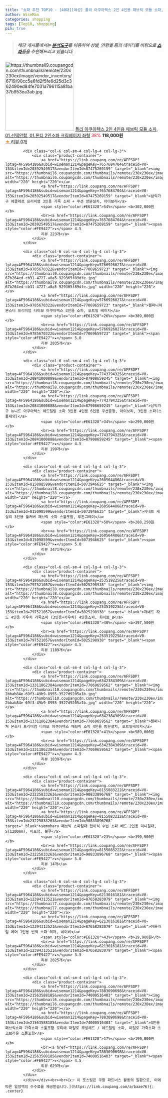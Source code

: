 ```yaml
---
title: "쇼파 추천 TOP10 - [40대][여성] 폴리 아쿠아텍스 2인 4인용 패브릭 모듈 소파, 01.선택안함, 01.론디 2인소파 크림베이지 좌형"
author: WiseMan
categories: shopping
tags: [Top10, shopping]
pin: true
---
```


> ##### 해당 게시물에서는 [**분석도구**](https://itemscout.io/)를 이용하여 **성별**, **연령별** 등의 데이터를 바탕으로 [**쇼파**](https://link.coupang.com/a/baae76)들을 추천해드리고 있습니다.
<div class="container"><div class="row">
            <div class="col-6 col-sm-4 col-lg-4 col-lg-3">
                <div class="product-container">
                    <a href="https://link.coupang.com/re/AFFSDP?lptag=AF5964186&subid=wiseman1214&pageKey=8329304485&traceid=V0-153&itemId=24046967465&vendorItemId=91067046577" target="_blank"><img src="https://thumbnail9.coupangcdn.com/thumbnails/remote/230x230ex/image/vendor_inventory/6719/90cc5e6fd2f5fe6d25d3c362490ed84fe7031a796115a81ba37b953ea3ab.jpg" alt="https://thumbnail9.coupangcdn.com/thumbnails/remote/230x230ex/image/vendor_inventory/6719/90cc5e6fd2f5fe6d25d3c362490ed84fe7031a796115a81ba37b953ea3ab.jpg" width="220" height="220"></a>
                    <a href="https://link.coupang.com/re/AFFSDP?lptag=AF5964186&subid=wiseman1214&pageKey=8329304485&traceid=V0-153&itemId=24046967465&vendorItemId=91067046577" target="_blank">폴리 아쿠아텍스 2인 4인용 패브릭 모듈 소파, 01.선택안함, 01.론디 2인소파 크림베이지 좌형</a>
                    <span style="color:#E61328">38%</span> <b>118,000원</b>
                    <br><a href="https://link.coupang.com/re/AFFSDP?lptag=AF5964186&subid=wiseman1214&pageKey=8329304485&traceid=V0-153&itemId=24046967465&vendorItemId=91067046577" target="_blank"><span style="color:#FE9427">★</span> 
                    리뷰 0개</a>
                </div>
            </div>
            
            <div class="col-6 col-sm-4 col-lg-4 col-lg-3">
                <div class="product-container">
                    <a href="https://link.coupang.com/re/AFFSDP?lptag=AF5964186&subid=wiseman1214&pageKey=7657684704&traceid=V0-153&itemId=20392549517&vendorItemId=87475269159" target="_blank"><img src="https://thumbnail6.coupangcdn.com/thumbnails/remote/230x230ex/image/rs_quotation_api/x99mwr5b/5474ed5faf3c4928b10474f3f9e1675d.jpg" alt="https://thumbnail6.coupangcdn.com/thumbnails/remote/230x230ex/image/rs_quotation_api/x99mwr5b/5474ed5faf3c4928b10474f3f9e1675d.jpg" width="220" height="220"></a>
                    <a href="https://link.coupang.com/re/AFFSDP?lptag=AF5964186&subid=wiseman1214&pageKey=7657684704&traceid=V0-153&itemId=20392549517&vendorItemId=87475269159" target="_blank">삼익가구 에클레르 프리미엄 3인용 가죽 소파 + 쿠션 방문설치, 아이보리</a>
                    <span style="color:#E61328">54%</span> <b>302,000원</b>
                    <br><a href="https://link.coupang.com/re/AFFSDP?lptag=AF5964186&subid=wiseman1214&pageKey=7657684704&traceid=V0-153&itemId=20392549517&vendorItemId=87475269159" target="_blank"><span style="color:#FE9427">★</span> 4.5
                    리뷰 223개</a>
                </div>
            </div>
            
            <div class="col-6 col-sm-4 col-lg-4 col-lg-3">
                <div class="product-container">
                    <a href="https://link.coupang.com/re/AFFSDP?lptag=AF5964186&subid=wiseman1214&pageKey=5766926027&traceid=V0-153&itemId=9785670322&vendorItemId=77069659723" target="_blank"><img src="https://thumbnail9.coupangcdn.com/thumbnails/remote/230x230ex/image/retail/images/682541437479971-67b264ed-cb31-4727-a0a5-929365f89dfe.jpg" alt="https://thumbnail9.coupangcdn.com/thumbnails/remote/230x230ex/image/retail/images/682541437479971-67b264ed-cb31-4727-a0a5-929365f89dfe.jpg" width="220" height="220"></a>
                    <a href="https://link.coupang.com/re/AFFSDP?lptag=AF5964186&subid=wiseman1214&pageKey=5766926027&traceid=V0-153&itemId=9785670322&vendorItemId=77069659723" target="_blank">웰퍼니쳐 몬스터 프리미엄 타이보 아쿠아텍스 3인용 소파, 오트밀 베이지</a>
                    <span style="color:#E61328">26%</span> <b>389,000원</b>
                    <br><a href="https://link.coupang.com/re/AFFSDP?lptag=AF5964186&subid=wiseman1214&pageKey=5766926027&traceid=V0-153&itemId=9785670322&vendorItemId=77069659723" target="_blank"><span style="color:#FE9427">★</span> 5.0
                    리뷰 2035개</a>
                </div>
            </div>
            
            <div class="col-6 col-sm-4 col-lg-4 col-lg-3">
                <div class="product-container">
                    <a href="https://link.coupang.com/re/AFFSDP?lptag=AF5964186&subid=wiseman1214&pageKey=7743794325&traceid=V0-153&itemId=20841000888&vendorItemId=87908659245" target="_blank"><img src="https://thumbnail8.coupangcdn.com/thumbnails/remote/230x230ex/image/vendor_inventory/026b/a09d4f28c79c07b8fe1ac4918b045ae50aecae5d8ecf76e0926493ada501.jpg" alt="https://thumbnail8.coupangcdn.com/thumbnails/remote/230x230ex/image/vendor_inventory/026b/a09d4f28c79c07b8fe1ac4918b045ae50aecae5d8ecf76e0926493ada501.jpg" width="220" height="220"></a>
                    <a href="https://link.coupang.com/re/AFFSDP?lptag=AF5964186&subid=wiseman1214&pageKey=7743794325&traceid=V0-153&itemId=20841000888&vendorItemId=87908659245" target="_blank">삼익가구 뉴니드 아쿠아텍스 헤드틸팅 소파 3인용 4인용 6인용 쿠션증정, 아이보리, 3인용 소파(스툴제외)</a>
                    <span style="color:#E61328">34%</span> <b>299,000원</b>
                    <br><a href="https://link.coupang.com/re/AFFSDP?lptag=AF5964186&subid=wiseman1214&pageKey=7743794325&traceid=V0-153&itemId=20841000888&vendorItemId=87908659245" target="_blank"><span style="color:#FE9427">★</span> 4.5
                    리뷰 199개</a>
                </div>
            </div>
            
            <div class="col-6 col-sm-4 col-lg-4 col-lg-3">
                <div class="product-container">
                    <a href="https://link.coupang.com/re/AFFSDP?lptag=AF5964186&subid=wiseman1214&pageKey=260564486&traceid=V0-153&itemId=815098599&vendorItemId=5073946625" target="_blank"><img src="https://thumbnail8.coupangcdn.com/thumbnails/remote/230x230ex/image/vendor_inventory/6ca5/d4ae7881ebb58c05b072b5d9a58c5793e114f57901c156d110d974b8f08d.jpg" alt="https://thumbnail8.coupangcdn.com/thumbnails/remote/230x230ex/image/vendor_inventory/6ca5/d4ae7881ebb58c05b072b5d9a58c5793e114f57901c156d110d974b8f08d.jpg" width="220" height="220"></a>
                    <a href="https://link.coupang.com/re/AFFSDP?lptag=AF5964186&subid=wiseman1214&pageKey=260564486&traceid=V0-153&itemId=815098599&vendorItemId=5073946625" target="_blank">자네트 세실리 3인용 풀커버 패브릭 소파 스툴포함, 투톤그레이</a>
                    <span style="color:#E61328">50%</span> <b>288,250원</b>
                    <br><a href="https://link.coupang.com/re/AFFSDP?lptag=AF5964186&subid=wiseman1214&pageKey=260564486&traceid=V0-153&itemId=815098599&vendorItemId=5073946625" target="_blank"><span style="color:#FE9427">★</span> 5.0
                    리뷰 3471개</a>
                </div>
            </div>
            
            <div class="col-6 col-sm-4 col-lg-4 col-lg-3">
                <div class="product-container">
                    <a href="https://link.coupang.com/re/AFFSDP?lptag=AF5964186&subid=wiseman1214&pageKey=253519225&traceid=V0-153&itemId=797521057&vendorItemId=5025298938" target="_blank"><img src="https://thumbnail8.coupangcdn.com/thumbnails/remote/230x230ex/image/vendor_inventory/d70c/8495b804ab24790db4e0c8c258a9de6a05922019b3d7ce27f6288391407d.jpg" alt="https://thumbnail8.coupangcdn.com/thumbnails/remote/230x230ex/image/vendor_inventory/d70c/8495b804ab24790db4e0c8c258a9de6a05922019b3d7ce27f6288391407d.jpg" width="220" height="220"></a>
                    <a href="https://link.coupang.com/re/AFFSDP?lptag=AF5964186&subid=wiseman1214&pageKey=253519225&traceid=V0-153&itemId=797521057&vendorItemId=5025298938" target="_blank">자네트 자드 4인용 카우치 가죽쇼파 (3인용+카우치) 4인용쇼파, 화이트_B</a>
                    <span style="color:#E61328">40%</span> <b>397,500원</b>
                    <br><a href="https://link.coupang.com/re/AFFSDP?lptag=AF5964186&subid=wiseman1214&pageKey=253519225&traceid=V0-153&itemId=797521057&vendorItemId=5025298938" target="_blank"><span style="color:#FE9427">★</span> 4.5
                    리뷰 1189개</a>
                </div>
            </div>
            
            <div class="col-6 col-sm-4 col-lg-4 col-lg-3">
                <div class="product-container">
                    <a href="https://link.coupang.com/re/AFFSDP?lptag=AF5964186&subid=wiseman1214&pageKey=6342384309&traceid=V0-153&itemId=13311862384&vendorItemId=77069659562" target="_blank"><img src="https://thumbnail10.coupangcdn.com/thumbnails/remote/230x230ex/image/retail/images/322404748338317-2bbab84e-69f3-49b9-8955-3527d9205a1b.jpg" alt="https://thumbnail10.coupangcdn.com/thumbnails/remote/230x230ex/image/retail/images/322404748338317-2bbab84e-69f3-49b9-8955-3527d9205a1b.jpg" width="220" height="220"></a>
                    <a href="https://link.coupang.com/re/AFFSDP?lptag=AF5964186&subid=wiseman1214&pageKey=6342384309&traceid=V0-153&itemId=13311862384&vendorItemId=77069659562" target="_blank">웰퍼니쳐 몬스터 프리미엄 타이보 아쿠아텍스 패브릭 소파 4인용 방문설치, 오트밀베이지</a>
                    <span style="color:#E61328">41%</span> <b>589,000원</b>
                    <br><a href="https://link.coupang.com/re/AFFSDP?lptag=AF5964186&subid=wiseman1214&pageKey=6342384309&traceid=V0-153&itemId=13311862384&vendorItemId=77069659562" target="_blank"><span style="color:#FE9427">★</span> 4.5
                    리뷰 1839개</a>
                </div>
            </div>
            
            <div class="col-6 col-sm-4 col-lg-4 col-lg-3">
                <div class="product-container">
                    <a href="https://link.coupang.com/re/AFFSDP?lptag=AF5964186&subid=wiseman1214&pageKey=8155083222&traceid=V0-153&itemId=23225833263&vendorItemId=90833896768" target="_blank"><img src="https://thumbnail10.coupangcdn.com/thumbnails/remote/230x230ex/image/vendor_inventory/786b/4e84a71f2a1096b86545f86b06c9feeee3f8d6185485db22d38dbcfdd6ec.jpg" alt="https://thumbnail10.coupangcdn.com/thumbnails/remote/230x230ex/image/vendor_inventory/786b/4e84a71f2a1096b86545f86b06c9feeee3f8d6185485db22d38dbcfdd6ec.jpg" width="220" height="220"></a>
                    <a href="https://link.coupang.com/re/AFFSDP?lptag=AF5964186&subid=wiseman1214&pageKey=8155083222&traceid=V0-153&itemId=23225833263&vendorItemId=90833896768" target="_blank">semoharu 패브릭 쇼파침대 접이식 수납 소파 베드 2인용 미니침대, S(1200mm), 미포함, 블루</a>
                    <span style="color:#E61328">23%</span> <b>399,900원</b>
                    <br><a href="https://link.coupang.com/re/AFFSDP?lptag=AF5964186&subid=wiseman1214&pageKey=8155083222&traceid=V0-153&itemId=23225833263&vendorItemId=90833896768" target="_blank"><span style="color:#FE9427">★</span> 5.0
                    리뷰 14개</a>
                </div>
            </div>
            
            <div class="col-6 col-sm-4 col-lg-4 col-lg-3">
                <div class="product-container">
                    <a href="https://link.coupang.com/re/AFFSDP?lptag=AF5964186&subid=wiseman1214&pageKey=6213016181&traceid=V0-153&itemId=12394313521&vendorItemId=87658283079" target="_blank"><img src="https://thumbnail7.coupangcdn.com/thumbnails/remote/230x230ex/image/vendor_inventory/2877/f2d695ff420b8d90643d7fa2c9007653842518b2a43b386e64efe44b6a07.jpg" alt="https://thumbnail7.coupangcdn.com/thumbnails/remote/230x230ex/image/vendor_inventory/2877/f2d695ff420b8d90643d7fa2c9007653842518b2a43b386e64efe44b6a07.jpg" width="220" height="220"></a>
                    <a href="https://link.coupang.com/re/AFFSDP?lptag=AF5964186&subid=wiseman1214&pageKey=6213016181&traceid=V0-153&itemId=12394313521&vendorItemId=87658283079" target="_blank">아뜰라임 에어 1인용 빈백 소파 의자, 네이비</a>
                    <span style="color:#E61328">43%</span> <b>19,980원</b>
                    <br><a href="https://link.coupang.com/re/AFFSDP?lptag=AF5964186&subid=wiseman1214&pageKey=6213016181&traceid=V0-153&itemId=12394313521&vendorItemId=87658283079" target="_blank"><span style="color:#FE9427">★</span> 3.5
                    리뷰 2025개</a>
                </div>
            </div>
            
            <div class="col-6 col-sm-4 col-lg-4 col-lg-3">
                <div class="product-container">
                    <a href="https://link.coupang.com/re/AFFSDP?lptag=AF5964186&subid=wiseman1214&pageKey=7883090698&traceid=V0-153&itemId=21563588185&vendorItemId=74000516403" target="_blank"><img src="https://thumbnail6.coupangcdn.com/thumbnails/remote/230x230ex/image/vendor_inventory/f434/5538c11b0c61d5aae4f934996ffaf9f70926d5d7aad254001c856b15baa3.jpg" alt="https://thumbnail6.coupangcdn.com/thumbnails/remote/230x230ex/image/vendor_inventory/f434/5538c11b0c61d5aae4f934996ffaf9f70926d5d7aad254001c856b15baa3.jpg" width="220" height="220"></a>
                    <a href="https://link.coupang.com/re/AFFSDP?lptag=AF5964186&subid=wiseman1214&pageKey=7883090698&traceid=V0-153&itemId=21563588185&vendorItemId=74000516403" target="_blank">3인용 패브릭쇼파 가죽쇼파 스툴포함 로티에 마일로 무빙헤드 / 헤드틸팅 소파, 마일로 가죽소파 초코브라운 스툴포함</a>
                    <span style="color:#E61328">17%</span> <b>199,000원</b>
                    <br><a href="https://link.coupang.com/re/AFFSDP?lptag=AF5964186&subid=wiseman1214&pageKey=7883090698&traceid=V0-153&itemId=21563588185&vendorItemId=74000516403" target="_blank"><span style="color:#FE9427">★</span> 4.5
                    리뷰 629개</a>
                </div>
            </div>
            </div></div><br><br>[👉 이 포스팅은 쿠팡 파트너스 활동의 일환으로, 이에 따른 일정액의 수수료를 제공받습니다.](https://link.coupang.com/a/baae76){: .center}